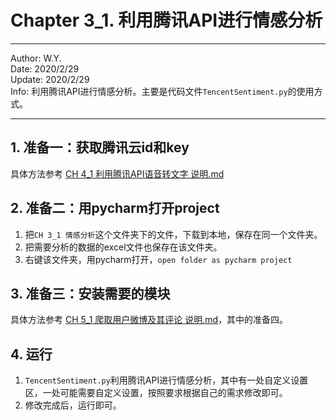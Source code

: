 # Chapter 3_1. 利用腾讯API进行情感分析

----
Author: W.Y.  
Date: 2020/2/29  
Update: 2020/2/29  
Info: 利用腾讯API进行情感分析。主要是代码文件`TencentSentiment.py`的使用方式。

----

## 1. 准备一：获取腾讯云id和key

具体方法参考 [CH 4_1 利用腾讯API语音转文字 说明.md](https://github.com/git-wy/SimplePython/blob/master/Chapter%204%20%E8%AF%AD%E9%9F%B3%E5%88%86%E6%9E%90/CH%204_1%20%E8%AF%AD%E9%9F%B3%E8%BD%AC%E6%96%87%E5%AD%97/CH%204_1%20%E5%88%A9%E7%94%A8%E8%85%BE%E8%AE%AFAPI%E8%AF%AD%E9%9F%B3%E8%BD%AC%E6%96%87%E5%AD%97%20%E8%AF%B4%E6%98%8E.md)


## 2. 准备二：用pycharm打开project

1. 把`CH 3_1 情感分析`这个文件夹下的文件，下载到本地，保存在同一个文件夹。
2. 把需要分析的数据的excel文件也保存在该文件夹。
3. 右键该文件夹，用pycharm打开，`open folder as pycharm project`


## 3. 准备三：安装需要的模块

具体方法参考 [CH 5_1 爬取用户微博及其评论 说明.md](https://github.com/git-wy/SimplePython/blob/master/Chapter%205%20%E7%88%AC%E8%99%AB/CH%205_1%20%E7%88%AC%E5%8F%96%E7%94%A8%E6%88%B7%E5%BE%AE%E5%8D%9A%E5%8F%8A%E5%85%B6%E8%AF%84%E8%AE%BA/CH%205_1%20%E7%88%AC%E5%8F%96%E7%94%A8%E6%88%B7%E5%BE%AE%E5%8D%9A%E5%8F%8A%E5%85%B6%E8%AF%84%E8%AE%BA%20%E8%AF%B4%E6%98%8E.md)，其中的准备四。

## 4. 运行

1. `TencentSentiment.py`利用腾讯API进行情感分析，其中有一处自定义设置区，一处可能需要自定义设置，按照要求根据自己的需求修改即可。
2. 修改完成后，运行即可。


